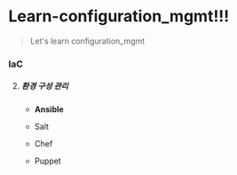 # Learn-configuration_mgmt!!!
> Let's learn configuration_mgmt

### IaC

2. ##### 환경 구성 관리

   - **Ansible**

   - Salt

   - Chef

   - Puppet

